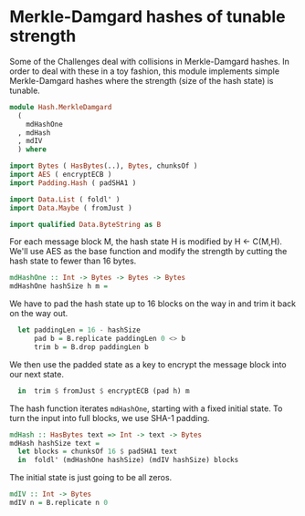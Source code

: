 # Merkle-Damgard hashes of tunable strength

Some of the Challenges deal with collisions in Merkle-Damgard hashes.
In order to deal with these in a toy fashion,
this module implements simple Merkle-Damgard hashes
where the strength (size of the hash state) is tunable.

```haskell
module Hash.MerkleDamgard
  (
    mdHashOne
  , mdHash
  , mdIV
  ) where

import Bytes ( HasBytes(..), Bytes, chunksOf )
import AES ( encryptECB )
import Padding.Hash ( padSHA1 )

import Data.List ( foldl' )
import Data.Maybe ( fromJust )

import qualified Data.ByteString as B
```

For each message block M, the hash state H is modified by H <- C(M,H).
We'll use AES as the base function and modify the strength
by cutting the hash state to fewer than 16 bytes.

```haskell
mdHashOne :: Int -> Bytes -> Bytes -> Bytes
mdHashOne hashSize h m =
```

We have to pad the hash state up to 16 blocks on the way in
and trim it back on the way out.

```haskell
  let paddingLen = 16 - hashSize
      pad b = B.replicate paddingLen 0 <> b
      trim b = B.drop paddingLen b
```

We then use the padded state as a key
to encrypt the message block into our next state.

```haskell
  in  trim $ fromJust $ encryptECB (pad h) m
```

The hash function iterates `mdHashOne`,
starting with a fixed initial state.
To turn the input into full blocks, we use SHA-1 padding.

```haskell
mdHash :: HasBytes text => Int -> text -> Bytes
mdHash hashSize text =
  let blocks = chunksOf 16 $ padSHA1 text
  in  foldl' (mdHashOne hashSize) (mdIV hashSize) blocks
```

The initial state is just going to be all zeros.

```haskell
mdIV :: Int -> Bytes
mdIV n = B.replicate n 0
```

